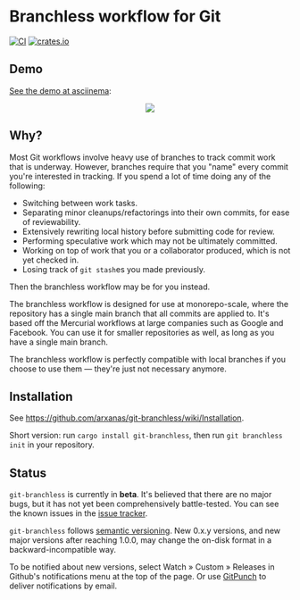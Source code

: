 # Branchless workflow for Git

[![CI](https://github.com/arxanas/git-branchless/workflows/CI/badge.svg)](https://github.com/arxanas/git-branchless/actions?query=workflow%3ACI+branch%3Amaster)
[![crates.io](http://meritbadge.herokuapp.com/git-branchless)](https://crates.io/crates/git-branchless)

## Demo

[See the demo at asciinema](https://asciinema.org/a/ZHdMDW9997wzctW1T7QsUFe9G):

<p align="center">
<a href="https://asciinema.org/a/ZHdMDW9997wzctW1T7QsUFe9G" target="_blank"><img src="https://asciinema.org/a/ZHdMDW9997wzctW1T7QsUFe9G.svg" /></a>
</p>

## Why?

Most Git workflows involve heavy use of branches to track commit work that is underway. However, branches require that you "name" every commit you're interested in tracking. If you spend a lot of time doing any of the following:

  * Switching between work tasks.
  * Separating minor cleanups/refactorings into their own commits, for ease of
    reviewability.
  * Extensively rewriting local history before submitting code for review.
  * Performing speculative work which may not be ultimately committed.
  * Working on top of work that you or a collaborator produced, which is not
    yet checked in.
  * Losing track of `git stash`es you made previously.

Then the branchless workflow may be for you instead. 

The branchless workflow is designed for use at monorepo-scale, where the repository has a single main branch that all commits are applied to. It's based off the Mercurial workflows at large companies such as Google and Facebook. You can use it for smaller repositories as well, as long as you have a single main branch.

The branchless workflow is perfectly compatible with local branches if you choose to use them — they're just not necessary anymore.

## Installation

See https://github.com/arxanas/git-branchless/wiki/Installation.

Short version: run `cargo install git-branchless`, then run `git branchless init` in your repository.

## Status

`git-branchless` is currently in **beta**. It's believed that there are no major bugs, but it has not yet been comprehensively battle-tested. You can see the known issues in the [issue tracker](https://github.com/arxanas/git-branchless/issues/1).

`git-branchless` follows [semantic versioning](https://semver.org/). New 0.x.y versions, and new major versions after reaching 1.0.0, may change the on-disk format in a backward-incompatible way.

To be notified about new versions, select Watch » Custom » Releases in Github's notifications menu at the top of the page. Or use [GitPunch](https://gitpunch.com/) to deliver notifications by email.
